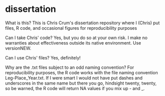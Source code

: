 # dissertation

What is this?
This is Chris Crum's dissertation repository where I (Chris) put files, R code, and occasional figures for reproducibility purposes

Can I take Chris' code?
Yes, but you do so at your own risk. I make no warranties about effectiveness outside its native environment. Use versionNEW.  

Can I use Chris' files?
Yes, definitely! 

Why are the .txt files subject to an odd naming convention?
For reproducibility purposes, the R code works with the file naming convention Leg-Place_Year.txt. If I were smart I would not have put dashes and underscores in the same name but there you go, hindsight twenty, twenty, so be warned, the R code will return NA values if you mix up - and _.   
